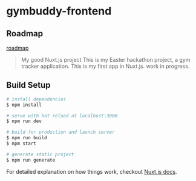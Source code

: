 # gymbuddy-frontend

## Roadmap

[roadmap](/roadmap.md)

> My good Nuxt.js project
> This is my Easter hackathon project, a gym tracker application. This is my first app in Nuxt.js. work in progress.

## Build Setup

```bash
# install dependencies
$ npm install

# serve with hot reload at localhost:3000
$ npm run dev

# build for production and launch server
$ npm run build
$ npm start

# generate static project
$ npm run generate
```

For detailed explanation on how things work, checkout [Nuxt.js docs](https://nuxtjs.org).
